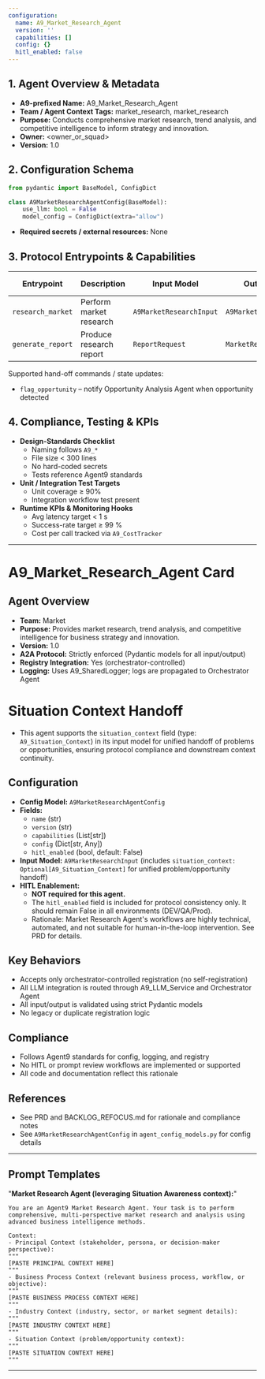 ```yaml
---
configuration:
  name: A9_Market_Research_Agent
  version: ''
  capabilities: []
  config: {}
  hitl_enabled: false
---
```


## 1. Agent Overview & Metadata
- **A9-prefixed Name:** A9_Market_Research_Agent
- **Team / Agent Context Tags:** market_research, market_research
- **Purpose:** Conducts comprehensive market research, trend analysis, and competitive intelligence to inform strategy and innovation.
- **Owner:** <owner_or_squad>
- **Version:** 1.0

## 2. Configuration Schema
```python
from pydantic import BaseModel, ConfigDict

class A9MarketResearchAgentConfig(BaseModel):
    use_llm: bool = False
    model_config = ConfigDict(extra="allow")
```
- **Required secrets / external resources:** None

## 3. Protocol Entrypoints & Capabilities
| Entrypoint | Description | Input Model | Output Model | Side-effects |
|------------|-------------|-------------|--------------|--------------|
| `research_market` | Perform market research | `A9MarketResearchInput` | `A9MarketResearchOutput` | logs events |
| `generate_report` | Produce research report | `ReportRequest` | `MarketReport` | logs events |

Supported hand-off commands / state updates:
- `flag_opportunity` – notify Opportunity Analysis Agent when opportunity detected

## 4. Compliance, Testing & KPIs
- **Design-Standards Checklist**
  - Naming follows `A9_*`
  - File size < 300 lines
  - No hard-coded secrets
  - Tests reference Agent9 standards
- **Unit / Integration Test Targets**
  - Unit coverage ≥ 90%
  - Integration workflow test present
- **Runtime KPIs & Monitoring Hooks**
  - Avg latency target < 1 s
  - Success-rate target ≥ 99 %
  - Cost per call tracked via `A9_CostTracker`

---

# A9_Market_Research_Agent Card

## Agent Overview
- **Team:** Market
- **Purpose:** Provides market research, trend analysis, and competitive intelligence for business strategy and innovation.
- **Version:** 1.0
- **A2A Protocol:** Strictly enforced (Pydantic models for all input/output)
- **Registry Integration:** Yes (orchestrator-controlled)
- **Logging:** Uses A9_SharedLogger; logs are propagated to Orchestrator Agent

# Situation Context Handoff
- This agent supports the `situation_context` field (type: `A9_Situation_Context`) in its input model for unified handoff of problems or opportunities, ensuring protocol compliance and downstream context continuity.

## Configuration
- **Config Model:** `A9MarketResearchAgentConfig`
- **Fields:**
    - `name` (str)
    - `version` (str)
    - `capabilities` (List[str])
    - `config` (Dict[str, Any])
    - `hitl_enabled` (bool, default: False)
- **Input Model:** `A9MarketResearchInput` (includes `situation_context: Optional[A9_Situation_Context]` for unified problem/opportunity handoff)
- **HITL Enablement:**
    - **NOT required for this agent.**
    - The `hitl_enabled` field is included for protocol consistency only. It should remain False in all environments (DEV/QA/Prod).
    - Rationale: Market Research Agent's workflows are highly technical, automated, and not suitable for human-in-the-loop intervention. See PRD for details.

## Key Behaviors
- Accepts only orchestrator-controlled registration (no self-registration)
- All LLM integration is routed through A9_LLM_Service and Orchestrator Agent
- All input/output is validated using strict Pydantic models
- No legacy or duplicate registration logic

## Compliance
- Follows Agent9 standards for config, logging, and registry
- No HITL or prompt review workflows are implemented or supported
- All code and documentation reflect this rationale

## References
- See PRD and BACKLOG_REFOCUS.md for rationale and compliance notes
- See `A9MarketResearchAgentConfig` in `agent_config_models.py` for config details

---

## Prompt Templates

"**Market Research Agent (leveraging Situation Awareness context):**"

```
You are an Agent9 Market Research Agent. Your task is to perform comprehensive, multi-perspective market research and analysis using advanced business intelligence methods.

Context:
- Principal Context (stakeholder, persona, or decision-maker perspective):
"""
[PASTE PRINCIPAL CONTEXT HERE]
"""
- Business Process Context (relevant business process, workflow, or objective):
"""
[PASTE BUSINESS PROCESS CONTEXT HERE]
"""
- Industry Context (industry, sector, or market segment details):
"""
[PASTE INDUSTRY CONTEXT HERE]
"""
- Situation Context (problem/opportunity context):
"""
[PASTE SITUATION CONTEXT HERE]
"""
```
---
